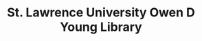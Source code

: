 ---
layout: repo
title: "St. Lawrence University Owen D Young Library"
id: 19624
permalink: repos/19624/
---